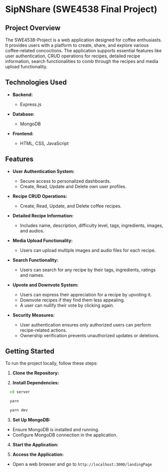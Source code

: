 # SipNShare (SWE4538 Final Project)

## Project Overview

The SWE4538-Project is a web application designed for coffee enthusiasts. It provides users with a platform to create, share, and explore various coffee-related concoctions. The application supports essential features like user authentication, CRUD operations for recipes, detailed recipe information, search functionalities to comb through the recipes and media upload functionality.

## Technologies Used

- **Backend:**
  - Express.js

- **Database:**
  - MongoDB

- **Frontend:**
  - HTML, CSS, JavaScript

## Features

- **User Authentication System:**
  - Secure access to personalized dashboards.
  - Create, Read, Update and Delete own user profiles.

- **Recipe CRUD Operations:**
  - Create, Read, Update, and Delete coffee recipes.

- **Detailed Recipe Information:**
  - Includes name, description, difficulty level, tags, ingredients, images, and audios.

- **Media Upload Functionality:**
  - Users can upload multiple images and audio files for each recipe.

- **Search Functionality:**
  - Users can search for any recipe by their tags, ingredients, ratings and names.

- **Upvote and Downvote System:**
  - Users can express their appreciation for a recipe by upvoting it.
  - Downvote recipes if they find them less appealing.
  - A user can nullify their vote by clicking again.

- **Security Measures:**
  - User authentication ensures only authorized users can perform recipe-related actions.
  - Ownership verification prevents unauthorized updates or deletions.

## Getting Started

To run the project locally, follow these steps:

1. **Clone the Repository:**

2. **Install Dependencies:**

 ```bash
   cd server

   yarn

   yarn dev 
```

3. **Set Up MongoDB:**
- Ensure MongoDB is installed and running.
- Configure MongoDB connection in the application.

4. **Start the Application:**

5. **Access the Application:**
- Open a web browser and go to `http://localhost:3000/landingPage`
